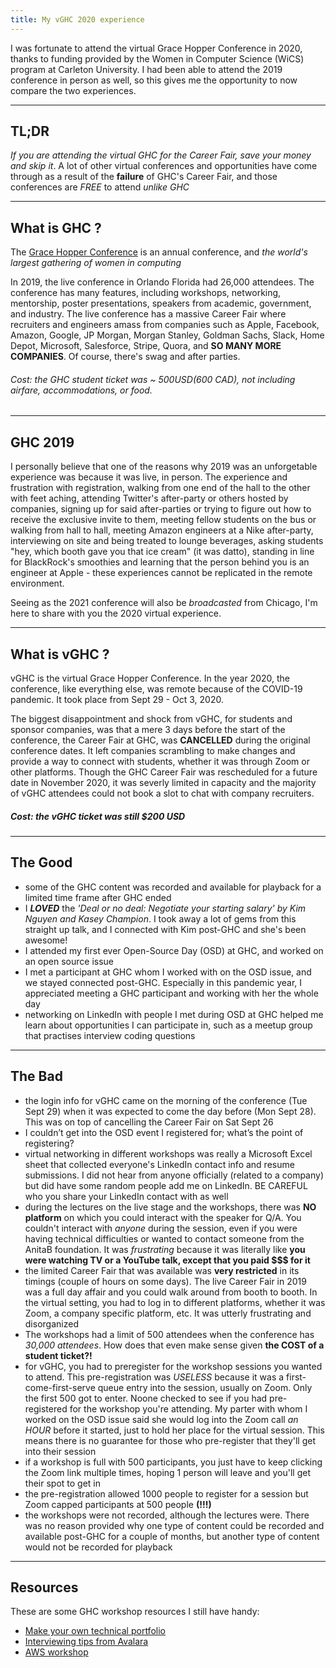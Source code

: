 ```yaml
---
title: My vGHC 2020 experience
---
```


I was fortunate to attend the virtual Grace Hopper Conference in 2020, thanks to funding provided by the Women in Computer Science (WiCS) program at Carleton University. I had been able to attend the 2019 conference in person as well, so this gives me the opportunity to now compare the two experiences. 

---
TL;DR
---
*If you are attending the virtual GHC for the Career Fair, save your money and skip it*. A lot of other virtual conferences and opportunities have come through as a result of the **failure** of GHC's Career Fair, and those conferences are _FREE_ to attend _unlike GHC_

---
What is GHC ?
---
The [Grace Hopper Conference](https://ghc.anitab.org/) is an annual conference, and _the world's largest gathering of women in computing_

In 2019, the live conference in Orlando Florida had 26,000 attendees. The conference has many features, including workshops, networking, mentorship, poster presentations, speakers from academic, government, and industry. The live conference has a massive Career Fair where recruiters and engineers amass from companies such as Apple, Facebook, Amazon, Google, JP Morgan, Morgan Stanley, Goldman Sachs, Slack, Home Depot, Microsoft, Salesforce, Stripe, Quora, and **SO MANY MORE COMPANIES**. Of course, there's swag and after parties. 

###### Cost: the GHC student _ticket_ was ~ $500 USD($600 CAD), not including airfare, accommodations, or food. 

---
GHC 2019 
---
I personally believe that one of the reasons why 2019 was an unforgetable experience was because it was live, in person. The experience and frustration with registration, walking from one end of the hall to the other with feet aching, attending Twitter's after-party or others hosted by companies, signing up for said after-parties or trying to figure out how to receive the exclusive invite to them, meeting fellow students on the bus or walking from hall to hall, meeting Amazon engineers at a Nike after-party, interviewing on site and being treated to lounge beverages, asking students "hey, which booth gave you that ice cream" (it was datto), standing in line for BlackRock's smoothies and learning that the person behind you is an engineer at Apple - these experiences cannot be replicated in the remote environment. 

Seeing as the 2021 conference will also be _broadcasted_ from Chicago, I'm here to share with you the 2020 virtual experience. 

---
What is vGHC ? 
---
vGHC is the virtual Grace Hopper Conference. In the year 2020, the conference, like everything else, was remote because of the COVID-19 pandemic. It took place from Sept 29 - Oct 3, 2020. 

The biggest disappointment and shock from vGHC, for students and sponsor companies, was that a mere 3 days before the start of the conference, the Career Fair at GHC, was **CANCELLED** during the original conference dates. It left companies scrambling to make changes and provide a way to connect with students, whether it was through Zoom or other platforms. Though the GHC Career Fair was rescheduled for a future date in November 2020, it was severly limited in capacity and the majority of vGHC attendees could not book a slot to chat with company recruiters. 

##### Cost: the vGHC ticket was still $200 USD

---
The Good
---
- some of the GHC content was recorded and available for playback for a limited time frame after GHC ended
- I _**LOVED**_ the _'Deal or no deal: Negotiate your starting salary' by Kim Nguyen and Kasey Champion_. I took away a lot of gems from this straight up talk, and I connected with Kim post-GHC and she's been awesome!
- I attended my first ever Open-Source Day (OSD) at GHC, and worked on an open source issue
- I met a participant at GHC whom I worked with on the OSD issue, and we stayed connected post-GHC. Especially in this pandemic year, I appreciated meeting a GHC participant and working with her the whole day
- networking on LinkedIn with people I met during OSD at GHC helped me learn about opportunities I can participate in, such as a meetup group that practises interview coding questions

---
The Bad
---
- the login info for vGHC came on the morning of the conference (Tue Sept 29) when it was expected to come the day before (Mon Sept 28). This was on top of cancelling the Career Fair on Sat Sept 26
- I couldn’t get into the OSD event I registered for; what’s the point of registering?
- virtual networking in different workshops was really a Microsoft Excel sheet that collected everyone's LinkedIn contact info and resume submissions. I did not hear from anyone officially (related to a company) but did have some random people add me on LinkedIn. BE CAREFUL who you share your LinkedIn contact with as well
- during the lectures on the live stage and the workshops, there was **NO platform** on which you could interact with the speaker for Q/A. You couldn't interact with *anyone* during the session, even if you were having technical difficulties or wanted to contact someone from the AnitaB foundation. It was *frustrating* because it was literally like **you were watching TV or a YouTube talk, except that you paid $$$ for it** 
- the limited Career Fair that was available was **very restricted** in its timings (couple of hours on some days). The live Career Fair in 2019 was a full day affair and you could walk around from booth to booth. In the virtual setting, you had to log in to different platforms, whether it was Zoom, a company specific platform, etc. It was utterly frustrating and disorganized
- The workshops had a limit of 500 attendees when the conference has _30,000 attendees_. How does that even make sense given **the COST of a student ticket?!**
- for vGHC, you had to preregister for the workshop sessions you wanted to attend. This pre-registration was *USELESS* because it was a first-come-first-serve queue entry into the session, usually on Zoom. Only the first 500 got to enter. Noone checked to see if you had pre-registered for the workshop you're attending. My parter with whom I worked on the OSD issue said she would log into the Zoom call _an HOUR_ before it started, just to hold her place for the virtual session. This means there is no guarantee for those who pre-register that they'll get into their session
- if a workshop is full with 500 participants, you just have to keep clicking the Zoom link multiple times, hoping 1 person will leave and you'll get their spot to get in
- the pre-registration allowed 1000 people to register for a session but Zoom capped participants at 500 people **(!!!)**
- the workshops were not recorded, although the lectures were. There was no reason provided why one type of content could be recorded and available post-GHC for a couple of months, but another type of content would not be recorded for playback

---
Resources 
---

These are some GHC workshop resources I still have handy:
- [Make your own technical portfolio](https://github.com/joatmon08/tech-portfolio)
- [Interviewing tips from Avalara](bit.ly/technical-whiteboard)
- [AWS workshop](https://github.com/uttarashekar/ghc_2020_aws_workshop)
